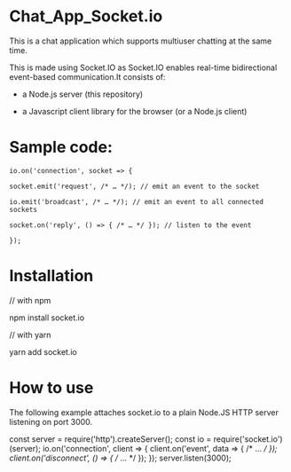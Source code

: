# Chat_App_Socket.io

This is a chat application which supports multiuser chatting at the same time.

This is made using Socket.IO as Socket.IO enables real-time bidirectional event-based communication.It consists of:

- a Node.js server (this repository)

- a Javascript client library for the browser (or a Node.js client)

# Sample code:

    io.on('connection', socket => {
    
    socket.emit('request', /* … */); // emit an event to the socket
  
    io.emit('broadcast', /* … */); // emit an event to all connected sockets
  
    socket.on('reply', () => { /* … */ }); // listen to the event

    });
    
# Installation
  // with npm
  
  npm install socket.io

  // with yarn
  
  yarn add socket.io

# How to use
  The following example attaches socket.io to a plain Node.JS HTTP server listening on port 3000.
  
  const server = require('http').createServer();
  const io = require('socket.io')(server);
  io.on('connection', client => {
  client.on('event', data => { /* … */ });
  client.on('disconnect', () => { /* … */ });
  });
  server.listen(3000);
  

  
